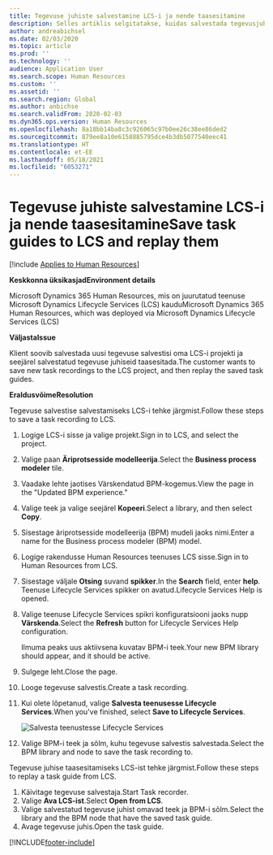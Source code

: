```yaml
---
title: Tegevuse juhiste salvestamine LCS-i ja nende taasesitamine
description: Selles artiklis selgitatakse, kuidas salvestada tegevusjuhiseid teenusesse Microsoft Dynamics Lifecycle Services (LCS) ja neid seejärel taasesitada.
author: andreabichsel
ms.date: 02/03/2020
ms.topic: article
ms.prod: ''
ms.technology: ''
audience: Application User
ms.search.scope: Human Resources
ms.custom: ''
ms.assetid: ''
ms.search.region: Global
ms.author: anbichse
ms.search.validFrom: 2020-02-03
ms.dyn365.ops.version: Human Resources
ms.openlocfilehash: 8a18bb14ba8c3c926065c97b0ee26c38ee86ded2
ms.sourcegitcommit: 879ee8a10e6158885795dce4b3db5077540eec41
ms.translationtype: HT
ms.contentlocale: et-EE
ms.lasthandoff: 05/18/2021
ms.locfileid: "6053271"
---
```

# <a name="save-task-guides-to-lcs-and-replay-them"></a><span data-ttu-id="40cbf-103">Tegevuse juhiste salvestamine LCS-i ja nende taasesitamine</span><span class="sxs-lookup"><span data-stu-id="40cbf-103">Save task guides to LCS and replay them</span></span>

[!include [Applies to Human Resources](../includes/applies-to-hr.md)]

<span data-ttu-id="40cbf-104">**Keskkonna üksikasjad**</span><span class="sxs-lookup"><span data-stu-id="40cbf-104">**Environment details**</span></span> 

<span data-ttu-id="40cbf-105">Microsoft Dynamics 365 Human Resources, mis on juurutatud teenuse Microsoft Dynamics Lifecycle Services (LCS) kaudu</span><span class="sxs-lookup"><span data-stu-id="40cbf-105">Microsoft Dynamics 365 Human Resources, which was deployed via Microsoft Dynamics Lifecycle Services (LCS)</span></span>

<span data-ttu-id="40cbf-106">**Väljasta**</span><span class="sxs-lookup"><span data-stu-id="40cbf-106">**Issue**</span></span>

<span data-ttu-id="40cbf-107">Klient soovib salvestada uusi tegevuse salvestisi oma LCS-i projekti ja seejärel salvestatud tegevuse juhiseid taasesitada.</span><span class="sxs-lookup"><span data-stu-id="40cbf-107">The customer wants to save new task recordings to the LCS project, and then replay the saved task guides.</span></span>

<span data-ttu-id="40cbf-108">**Eraldusvõime**</span><span class="sxs-lookup"><span data-stu-id="40cbf-108">**Resolution**</span></span>

<span data-ttu-id="40cbf-109">Tegevuse salvestise salvestamiseks LCS-i tehke järgmist.</span><span class="sxs-lookup"><span data-stu-id="40cbf-109">Follow these steps to save a task recording to LCS.</span></span>

1. <span data-ttu-id="40cbf-110">Logige LCS-i sisse ja valige projekt.</span><span class="sxs-lookup"><span data-stu-id="40cbf-110">Sign in to LCS, and select the project.</span></span>
2. <span data-ttu-id="40cbf-111">Valige paan **Äriprotsesside modelleerija**.</span><span class="sxs-lookup"><span data-stu-id="40cbf-111">Select the **Business process modeler** tile.</span></span>
3. <span data-ttu-id="40cbf-112">Vaadake lehte jaotises Värskendatud BPM-kogemus.</span><span class="sxs-lookup"><span data-stu-id="40cbf-112">View the page in the "Updated BPM experience."</span></span>
4. <span data-ttu-id="40cbf-113">Valige teek ja valige seejärel **Kopeeri**.</span><span class="sxs-lookup"><span data-stu-id="40cbf-113">Select a library, and then select **Copy**.</span></span>
5. <span data-ttu-id="40cbf-114">Sisestage äriprotsesside modelleerija (BPM) mudeli jaoks nimi.</span><span class="sxs-lookup"><span data-stu-id="40cbf-114">Enter a name for the Business process modeler (BPM) model.</span></span>
6. <span data-ttu-id="40cbf-115">Logige rakendusse Human Resources teenuses LCS sisse.</span><span class="sxs-lookup"><span data-stu-id="40cbf-115">Sign in to Human Resources from LCS.</span></span>
7. <span data-ttu-id="40cbf-116">Sisestage väljale **Otsing** suvand **spikker**.</span><span class="sxs-lookup"><span data-stu-id="40cbf-116">In the **Search** field, enter **help**.</span></span> <span data-ttu-id="40cbf-117">Teenuse Lifecycle Services spikker on avatud.</span><span class="sxs-lookup"><span data-stu-id="40cbf-117">Lifecycle Services Help is opened.</span></span>
8. <span data-ttu-id="40cbf-118">Valige teenuse Lifecycle Services spikri konfiguratsiooni jaoks nupp **Värskenda**.</span><span class="sxs-lookup"><span data-stu-id="40cbf-118">Select the **Refresh** button for Lifecycle Services Help configuration.</span></span>

    <span data-ttu-id="40cbf-119">Ilmuma peaks uus aktiivsena kuvatav BPM-i teek.</span><span class="sxs-lookup"><span data-stu-id="40cbf-119">Your new BPM library should appear, and it should be active.</span></span>

9. <span data-ttu-id="40cbf-120">Sulgege leht.</span><span class="sxs-lookup"><span data-stu-id="40cbf-120">Close the page.</span></span>
10. <span data-ttu-id="40cbf-121">Looge tegevuse salvestis.</span><span class="sxs-lookup"><span data-stu-id="40cbf-121">Create a task recording.</span></span>
11. <span data-ttu-id="40cbf-122">Kui olete lõpetanud, valige **Salvesta teenusesse Lifecycle Services**.</span><span class="sxs-lookup"><span data-stu-id="40cbf-122">When you've finished, select **Save to Lifecycle Services**.</span></span>

    ![Salvesta teenustesse Lifecycle Services](media/task-guides.png)

12. <span data-ttu-id="40cbf-124">Valige BPM-i teek ja sõlm, kuhu tegevuse salvestis salvestada.</span><span class="sxs-lookup"><span data-stu-id="40cbf-124">Select the BPM library and node to save the task recording to.</span></span>

<span data-ttu-id="40cbf-125">Tegevuse juhise taasesitamiseks LCS-ist tehke järgmist.</span><span class="sxs-lookup"><span data-stu-id="40cbf-125">Follow these steps to replay a task guide from LCS.</span></span>

1. <span data-ttu-id="40cbf-126">Käivitage tegevuse salvestaja.</span><span class="sxs-lookup"><span data-stu-id="40cbf-126">Start Task recorder.</span></span>
2. <span data-ttu-id="40cbf-127">Valige **Ava LCS-ist**.</span><span class="sxs-lookup"><span data-stu-id="40cbf-127">Select **Open from LCS**.</span></span>
3. <span data-ttu-id="40cbf-128">Valige salvestatud tegevuse juhist omavad teek ja BPM-i sõlm.</span><span class="sxs-lookup"><span data-stu-id="40cbf-128">Select the library and the BPM node that have the saved task guide.</span></span>
4. <span data-ttu-id="40cbf-129">Avage tegevuse juhis.</span><span class="sxs-lookup"><span data-stu-id="40cbf-129">Open the task guide.</span></span>


[!INCLUDE[footer-include](../includes/footer-banner.md)]